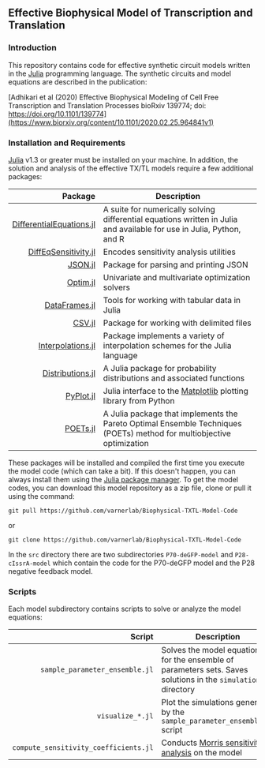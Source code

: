 ## Effective Biophysical Model of Transcription and Translation

### Introduction
This repository contains code for effective synthetic circuit models written in the [Julia](https://www.julialang.org) programming language. The synthetic circuits and model equations are described in the publication:

[Adhikari et al (2020) Effective Biophysical Modeling of Cell Free Transcription and Translation Processes
bioRxiv 139774; doi: https://doi.org/10.1101/139774](https://www.biorxiv.org/content/10.1101/2020.02.25.964841v1)


### Installation and Requirements
[Julia](https://www.julialang.org) v1.3 or greater must be installed on your machine. In addition, the solution and
analysis of the effective TX/TL models require a few additional packages:

Package | Description
---: | ---
[DifferentialEquations.jl](https://github.com/JuliaDiffEq/DifferentialEquations.jl) | A suite for numerically solving differential equations written in Julia and available for use in Julia, Python, and R
[DiffEqSensitivity.jl](https://github.com/JuliaDiffEq/DiffEqSensitivity.jl) | Encodes sensitivity analysis utilities
[JSON.jl](https://github.com/JuliaIO/JSON.jl) | Package for parsing and printing JSON
[Optim.jl](https://github.com/JuliaNLSolvers/Optim.jl) | Univariate and multivariate optimization solvers
[DataFrames.jl](https://github.com/JuliaData/DataFrames.jl) | Tools for working with tabular data in Julia
[CSV.jl](https://github.com/JuliaData/CSV.jl) | Package for working with delimited files
[Interpolations.jl](https://github.com/JuliaMath/Interpolations.jl) | Package implements a variety of interpolation schemes for the Julia language
[Distributions.jl](https://github.com/JuliaStats/Distributions.jl) | A Julia package for probability distributions and associated functions
[PyPlot.jl](https://github.com/JuliaPy/PyPlot.jl) | Julia interface to the [Matplotlib](https://matplotlib.org) plotting library from Python
[POETs.jl](https://github.com/varnerlab/POETs.jl) | A Julia package that implements the Pareto Optimal Ensemble Techniques (POETs) method for multiobjective optimization

These packages will be installed and compiled the first time you execute the model code (which can take a bit).
If this doesn't happen, you can always install them using the [Julia package manager](https://docs.julialang.org/en/v1/stdlib/Pkg/index.html).
To get the model codes, you can download this model repository as a zip file, clone or pull it using the command:

	git pull https://github.com/varnerlab/Biophysical-TXTL-Model-Code

or

	git clone https://github.com/varnerlab/Biophysical-TXTL-Model-Code

In the ``src`` directory there are two subdirectories ``P70-deGFP-model`` and ``P28-cIssrA-model`` which contain
the code for the P70-deGFP model and the P28 negative feedback model.

### Scripts
Each model subdirectory contains scripts to solve or analyze the model equations:

Script | Description
---: | ---
``sample_parameter_ensemble.jl`` | Solves the model equations for the ensemble of parameters sets. Saves solutions in the ``simulations`` directory
``visualize_*.jl`` | Plot the simulations generated by the ``sample_parameter_ensemble.jl`` script
``compute_sensitivity_coefficients.jl`` | Conducts [Morris sensitivity analysis](https://doi.org/10.2307%2F1269043) on the model
